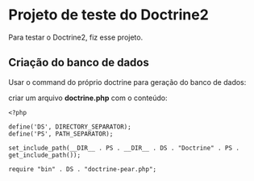 # Projeto de teste do Doctrine2

Para testar o Doctrine2, fiz esse projeto.

## Criação do banco de dados

Usar o command do próprio doctrine para geração do banco de dados:

criar um arquivo __doctrine.php__ com o conteúdo:

	<?php

	define('DS', DIRECTORY_SEPARATOR);
	define('PS', PATH_SEPARATOR);

	set_include_path(__DIR__ . PS . __DIR__ . DS . "Doctrine" . PS . get_include_path());

	require "bin" . DS . "doctrine-pear.php";
